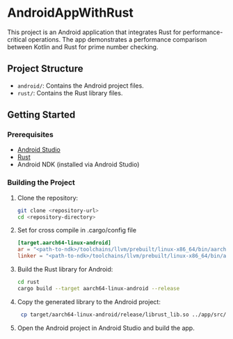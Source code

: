 # AndroidAppWithRust

This project is an Android application that integrates Rust for performance-critical operations. The app demonstrates a performance comparison between Kotlin and Rust for prime number checking.

## Project Structure
- `android/`: Contains the Android project files.
- `rust/`: Contains the Rust library files.

## Getting Started

### Prerequisites

- [Android Studio](https://developer.android.com/studio)
- [Rust](https://www.rust-lang.org/tools/install)
- Android NDK (installed via Android Studio)

### Building the Project

1. Clone the repository:
   ```sh
   git clone <repository-url>
   cd <repository-directory>
2. Set for cross compile in .cargo/config file
   ```toml
   [target.aarch64-linux-android]
   ar = "<path-to-ndk>/toolchains/llvm/prebuilt/linux-x86_64/bin/aarch64-linux-android-ar"
   linker = "<path-to-ndk>/toolchains/llvm/prebuilt/linux-x86_64/bin/aarch64-linux-android21-clang"
3. Build the Rust library for Android:
   ```sh
   cd rust
   cargo build --target aarch64-linux-android --release
   ```
4. Copy the generated library to the Android project:
   ```sh
    cp target/aarch64-linux-android/release/librust_lib.so ../app/src/main/jniLibs/arm64-v8a/
    ```
5. Open the Android project in Android Studio and build the app.
